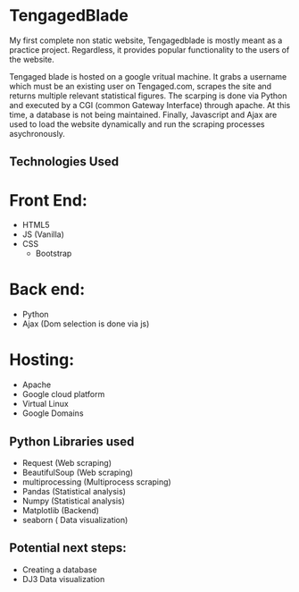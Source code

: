 # TengagedBlade


My first complete non static website, Tengagedblade is mostly meant as a practice project. 
Regardless, it provides popular functionality to the users of the website. 

Tengaged blade is hosted on a google vritual machine. It grabs a username which must be an existing user on Tengaged.com, 
scrapes the site and returns multiple relevant statistical figures. The scarping is done via Python and executed by a
CGI (common Gateway Interface) through apache. At this time, a database is not being maintained. Finally, Javascript and Ajax are used to load the website dynamically and run the scraping processes asychronously. 

## Technologies Used

# Front End: 

* HTML5
* JS (Vanilla) 
* CSS 
  * Bootstrap 

# Back end: 
* Python 
* Ajax  (Dom selection is done via js)

# Hosting: 
* Apache
* Google cloud platform
* Virtual Linux 
* Google Domains 


## Python Libraries used

* Request  (Web scraping)
* BeautifulSoup (Web scraping)
* multiprocessing (Multiprocess scraping)
* Pandas (Statistical analysis)
* Numpy (Statistical analysis)
* Matplotlib (Backend) 
* seaborn ( Data visualization)




## Potential next steps:
* Creating a database
* DJ3 Data visualization 
 
